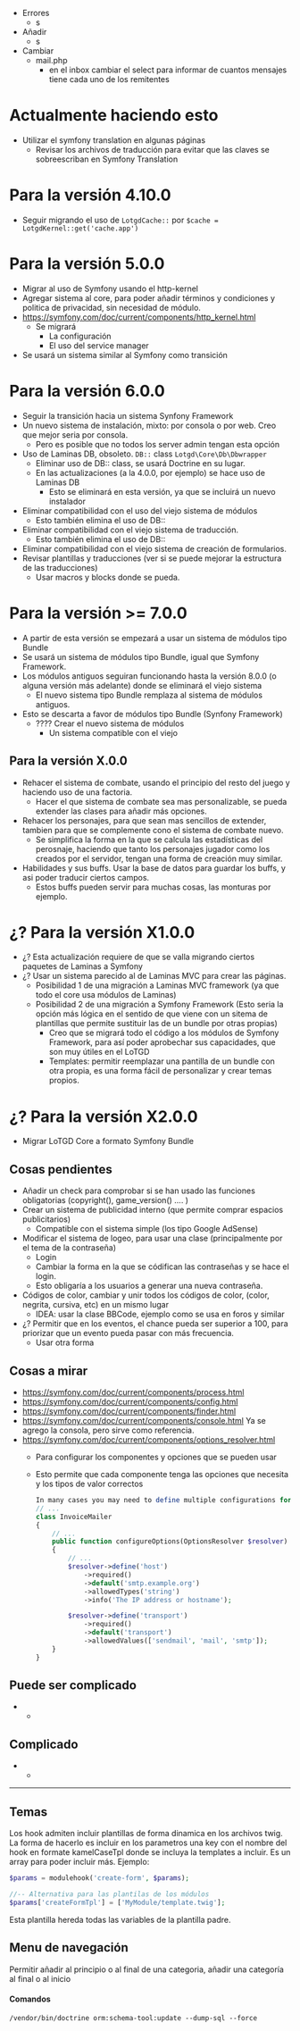 -   Errores
    -   s
-   Añadir
    -   s
-   Cambiar
    -   mail.php
        -   en el inbox cambiar el select para informar de cuantos mensajes tiene cada uno de los remitentes

# Actualmente haciendo esto
-   Utilizar el symfony translation en algunas páginas
    -   Revisar los archivos de traducción para evitar que las claves se sobreescriban en Symfony Translation

# Para la versión 4.10.0
-   Seguir migrando el uso de `LotgdCache::` por `$cache = LotgdKernel::get('cache.app')`

# Para la versión 5.0.0
-   Migrar al uso de Symfony usando el http-kernel
-   Agregar sistema al core, para poder añadir términos y condiciones y politica de privacidad, sin necesidad de módulo.
-   https://symfony.com/doc/current/components/http_kernel.html
    -   Se migrará 
        -   La configuración
        -   El uso del service manager
-   Se usará un sistema similar al Symfony como transición

# Para la versión 6.0.0
-   Seguir la transición hacia un sistema Synfony Framework
-   Un nuevo sistema de instalación, mixto: por consola o por web. Creo que mejor seria por consola.
    -   Pero es posible que no todos los server admin tengan esta opción
-   Uso de Laminas DB, obsoleto. `DB::` class `Lotgd\Core\Db\Dbwrapper`
    -   Eliminar uso de DB:: class, se usará Doctrine en su lugar.
    -   En las actualizaciones (a la 4.0.0, por ejemplo) se hace uso de Laminas DB
        -   Esto se eliminará en esta versión, ya que se incluirá un nuevo instalador
-   Eliminar compatibilidad con el uso del viejo sistema de módulos
    -   Esto también elimina el uso de DB::
-   Eliminar compatibilidad con el viejo sistema de traducción.
    -   Esto también elimina el uso de DB::
-   Eliminar compatibilidad con el viejo sistema de creación de formularios.
-   Revisar plantillas y traducciones (ver si se puede mejorar la estructura de las traducciones)
    -   Usar macros y blocks donde se pueda.

# Para la versión >= 7.0.0 
-   A partir de esta versión se empezará a usar un sistema de módulos tipo Bundle
-   Se usará un sistema de módulos tipo Bundle, igual que Symfony Framework.
-   Los módulos antiguos seguiran funcionando hasta la versión 8.0.0 (o alguna versión más adelante) donde se eliminará el viejo sistema
    -   El nuevo sistema tipo Bundle remplaza al sistema de módulos antiguos.
-   Esto se descarta a favor de módulos tipo Bundle (Synfony Framework)
    -   ???? Crear el nuevo sistema de módulos
        -   Un sistema compatible con el viejo

## Para la versión X.0.0
-   Rehacer el sistema de combate, usando el principio del resto del juego y haciendo uso de una factoria.
    -   Hacer el que sistema de combate sea mas personalizable, se pueda extender las clases para añadir más opciones.
-   Rehacer los personajes, para que sean mas sencillos de extender, tambien para que se complemente cono el sistema de combate nuevo.
    -   Se simplifica la forma en la que se calcula las estadísticas del perosnaje, haciendo que tanto los personajes jugador como los creados por el servidor, tengan una forma de creación muy similar.
-   Habilidades y sus buffs. Usar la base de datos para guardar los buffs, y asi poder traducir ciertos campos.
    -   Estos buffs pueden servir para muchas cosas, las monturas por ejemplo.

# ¿? Para la versión X1.0.0
-   ¿? Esta actualización requiere de que se valla migrando ciertos paquetes de Laminas a Symfony
-   ¿? Usar un sistema parecido al de Laminas MVC para crear las páginas.
    -   Posibilidad 1 de una migración a Laminas MVC framework (ya que todo el core usa módulos de Laminas)
    -   Posibilidad 2 de una migración a Symfony Framework (Esto seria la opción más lógica en el sentido de que viene con un sitema de plantillas que permite sustituir las de un bundle por otras propias)
        -   Creo que se migrará todo el código a los módulos de Symfony Framework, para así poder aprobechar sus capacidades, que son muy útiles en el LoTGD
        -   Templates: permitir reemplazar una pantilla de un bundle con otra propia, es una forma fácil de personalizar y crear temas propios.

# ¿? Para la versión X2.0.0
-   Migrar LoTGD Core a formato Symfony Bundle

## Cosas pendientes
-   Añadir un check para comprobar si se han usado las funciones obligatorias (copyright(), game_version() .... )
-   Crear un sistema de publicidad interno (que permite comprar espacios publicitarios)
    -   Compatible con el sistema simple (los tipo Google AdSense)
-   Modificar el sistema de logeo, para usar una clase (principalmente por el tema de la contraseña)
    -   Login
    -   Cambiar la forma en la que se códifican las contraseñas y se hace el login.
    -   Esto obligaría a los usuarios a generar una nueva contraseña.
-   Códigos de color, cambiar y unir todos los códigos de color, (color, negrita, cursiva, etc) en un mismo lugar
    -   IDEA: usar la clase BBCode, ejemplo como se usa en foros y similar
-   ¿? Permitir que en los eventos, el chance pueda ser superior a 100, para priorizar que un evento pueda pasar con más frecuencia.
    -   Usar otra forma

## Cosas a mirar
-   https://symfony.com/doc/current/components/process.html
-   https://symfony.com/doc/current/components/config.html
-   https://symfony.com/doc/current/components/finder.html
-   https://symfony.com/doc/current/components/console.html Ya se agrego la consola, pero sirve como referencia.
-   https://symfony.com/doc/current/components/options_resolver.html
    -   Para configurar los componentes y opciones que se pueden usar 
    -   Esto permite que cada componente tenga las opciones que necesita y los tipos de valor correctos
        
        ```php
        In many cases you may need to define multiple configurations for each option. For example, suppose the InvoiceMailer class has an host option that isrequired and a transport option which can be one of sendmail, mail and smtp. You can improve the readability of the code avoiding to duplicate option namefor each configuration using the define() method:
        // ...
        class InvoiceMailer
        {
            // ...
            public function configureOptions(OptionsResolver $resolver)
            {
                // ...
                $resolver->define('host')
                    ->required()
                    ->default('smtp.example.org')
                    ->allowedTypes('string')
                    ->info('The IP address or hostname');

                $resolver->define('transport')
                    ->required()
                    ->default('transport')
                    ->allowedValues(['sendmail', 'mail', 'smtp']);
            }
        }
        ```

## Puede ser complicado
-   *

## Complicado
-   *

* * *


## Temas

Los hook admiten incluir plantillas de forma dinamica en los archivos twig.
La forma de hacerlo es incluir en los parametros una key con el nombre del hook en formate kamelCaseTpl donde se incluya la templates a incluir. Es un array para poder incluir más.
Ejemplo:

```php
$params = modulehook('create-form', $params);

//-- Alternativa para las plantilas de los módulos
$params['createFormTpl'] = ['MyModule/template.twig'];
```

Esta plantilla hereda todas las variables de la plantilla padre.

## Menu de navegación

Permitir añadir al principio o al final de una categoria, añadir una categoría al final o al inicio

#### Comandos

`/vendor/bin/doctrine orm:schema-tool:update --dump-sql --force`
